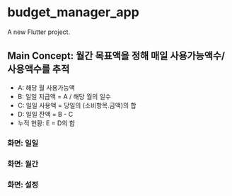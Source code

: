 # budget_manager_app

A new Flutter project.

## Main Concept: 월간 목표액을 정해 매일 사용가능액수/사용액수를 추적

- A: 해당 월 사용가능액
- B: 일일 지급액 = A / 해당 월의 일수
- C: 일일 사용액 = 당일의 (소비항목.금액)의 합
- D: 일일 잔액 = B - C
- 누적 현황: E = D의 합

### 화면: 일일

### 화면: 월간

### 화면: 설정
